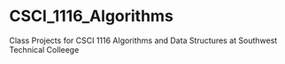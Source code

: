 # CSCI_1116_Algorithms
Class Projects for CSCI 1116 Algorithms and Data Structures at Southwest Technical Colleege
